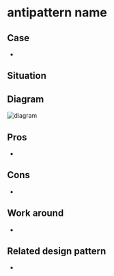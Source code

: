 # antipattern name

## Case
- 

## Situation


## Diagram
![diagram](diagram.png)


## Pros
- 

## Cons
- 

## Work around
- 

## Related design pattern
- 